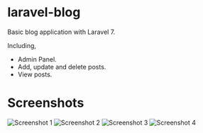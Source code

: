 # laravel-blog
Basic blog application with Laravel 7.

Including,
- Admin Panel.
- Add, update and delete posts.
- View posts.

# Screenshots
![Screenshot 1](https://github.com/codemir/laravel-blog/tree/master/screenshots/ss1.png)
![Screenshot 2](https://github.com/codemir/laravel-blog/tree/master/screenshots/ss2.png)
![Screenshot 3](https://github.com/codemir/laravel-blog/tree/master/screenshots/ss3.png)
![Screenshot 4](https://github.com/codemir/laravel-blog/tree/master/screenshots/ss4.png)
